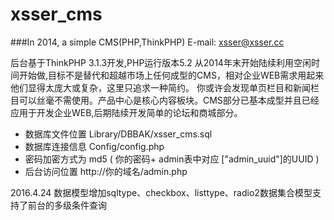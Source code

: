 xsser_cms
=========
###In 2014, a simple CMS(PHP,ThinkPHP)   E-mail: xsser@xsser.cc

后台基于ThinkPHP 3.1.3开发,PHP运行版本5.2
从2014年末开始陆续利用空闲时间开始做,目标不是替代和超越市场上任何成型的CMS，相对企业WEB需求用起来他们显得太庞大或复杂，这里只追求一种简约。
你或许会发现单页栏目和新闻栏目可以丝毫不需使用。产品中心是核心内容板块。CMS部分已基本成型并且已经应用于开发企业WEB,后期陆续开发简单的论坛和商城部分。

* 数据库文件位置 Library/DBBAK/xsser_cms.sql
* 数据库连接信息 Config/config.php
* 密码加密方式为 md5 ( 你的密码+ admin表中对应 ["admin_uuid"]的UUID )
* 后台访问位置   http://你的域名/admin.php  

2016.4.24 数据模型增加sqltype、checkbox、listtype、radio2数据集合模型支持了前台的多级条件查询